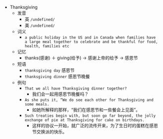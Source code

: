 - Thanksgiving
  - 发音
    - 英 `/undefined/`
    - 美 `/undefined/`
  - 词义
    - `a public holiday in the US and in Canada when families have a large meal together to celebrate and be thankful for food, health, families etc`
  - 记忆
    - thanks(感谢) ＋ giving(给予) → 感谢上帝的给予 → 感恩节
  - 短语
    - `thanksgiving day` 感恩节 
    - `thanksgiving dinner` 感恩节晚餐 
  - 例句
    - `That we all have Thanksgiving dinner together?`
      - 我们会一起用感恩节晚餐吗？
    - `As she puts it, “We do see each other for Thanksgiving and some meals.`
      - 如她所解释的那样，“我们在感恩节和一些餐会上见面”。
    - `Such treaties begin with, but soon go far beyond, the jolly exchange of pie at Thanksgiving for cake on birthdays.`
      - 这样的协议一开始，就广泛的流传开来，为了生日时的蛋糕在感恩节交换派的快乐。

